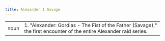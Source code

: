 ```yaml
---
title: Alexander 1 Savage
---
```

| | |
| --- | --- |
| noun | 1.  	"Alexander: Gordias - The Fist of the Father (Savage)," the first encounter of the entire Alexander raid series.	|
